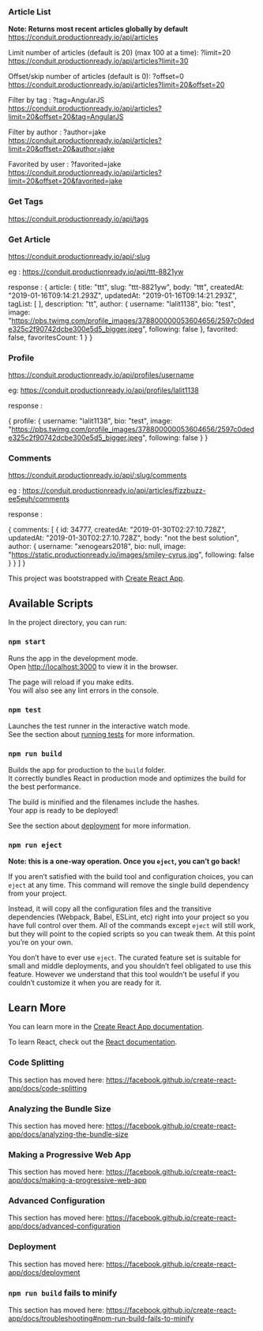 ### Article List

**Note: Returns most recent articles globally by default**
https://conduit.productionready.io/api/articles



Limit number of articles (default is 20) (max 100 at a time): ?limit=20
https://conduit.productionready.io/api/articles?limit=30



Offset/skip number of articles (default is 0): ?offset=0
https://conduit.productionready.io/api/articles?limit=20&offset=20



Filter by tag : ?tag=AngularJS
https://conduit.productionready.io/api/articles?limit=20&offset=20&tag=AngularJS


Filter by author : ?author=jake
https://conduit.productionready.io/api/articles?limit=20&offset=20&author=jake


Favorited by user : ?favorited=jake
https://conduit.productionready.io/api/articles?limit=20&offset=20&favorited=jake


### Get Tags
https://conduit.productionready.io/api/tags




### Get Article
https://conduit.productionready.io/api/:slug


eg : https://conduit.productionready.io/api/ttt-8821yw

response : 
{
    article: {
        title: "ttt",
        slug: "ttt-8821yw",
        body: "ttt",
        createdAt: "2019-01-16T09:14:21.293Z",
        updatedAt: "2019-01-16T09:14:21.293Z",
        tagList: [ ],
        description: "tt",
        author: {
        username: "lalit1138",
        bio: "test",
        image: "https://pbs.twimg.com/profile_images/378800000053604656/2597c0dede325c2f90742dcbe300e5d5_bigger.jpeg",
        following: false
        },
        favorited: false,
        favoritesCount: 1
    }
}


### Profile

https://conduit.productionready.io/api/profiles/username

eg: https://conduit.productionready.io/api/profiles/lalit1138

response :

{
    profile: {
        username: "lalit1138",
        bio: "test",
        image: "https://pbs.twimg.com/profile_images/378800000053604656/2597c0dede325c2f90742dcbe300e5d5_bigger.jpeg",
        following: false
    }
}


### Comments

https://conduit.productionready.io/api/:slug/comments

eg : https://conduit.productionready.io/api/articles/fizzbuzz-ee5euh/comments

response : 

{
    comments: [
        {
            id: 34777,
            createdAt: "2019-01-30T02:27:10.728Z",
            updatedAt: "2019-01-30T02:27:10.728Z",
            body: "not the best solution",
            author: {
            username: "xenogears2018",
            bio: null,
            image: "https://static.productionready.io/images/smiley-cyrus.jpg",
            following: false
            }
        }
    ]
}


This project was bootstrapped with [Create React App](https://github.com/facebook/create-react-app).

## Available Scripts

In the project directory, you can run:

### `npm start`

Runs the app in the development mode.<br>
Open [http://localhost:3000](http://localhost:3000) to view it in the browser.

The page will reload if you make edits.<br>
You will also see any lint errors in the console.

### `npm test`

Launches the test runner in the interactive watch mode.<br>
See the section about [running tests](https://facebook.github.io/create-react-app/docs/running-tests) for more information.

### `npm run build`

Builds the app for production to the `build` folder.<br>
It correctly bundles React in production mode and optimizes the build for the best performance.

The build is minified and the filenames include the hashes.<br>
Your app is ready to be deployed!

See the section about [deployment](https://facebook.github.io/create-react-app/docs/deployment) for more information.

### `npm run eject`

**Note: this is a one-way operation. Once you `eject`, you can’t go back!**

If you aren’t satisfied with the build tool and configuration choices, you can `eject` at any time. This command will remove the single build dependency from your project.

Instead, it will copy all the configuration files and the transitive dependencies (Webpack, Babel, ESLint, etc) right into your project so you have full control over them. All of the commands except `eject` will still work, but they will point to the copied scripts so you can tweak them. At this point you’re on your own.

You don’t have to ever use `eject`. The curated feature set is suitable for small and middle deployments, and you shouldn’t feel obligated to use this feature. However we understand that this tool wouldn’t be useful if you couldn’t customize it when you are ready for it.

## Learn More

You can learn more in the [Create React App documentation](https://facebook.github.io/create-react-app/docs/getting-started).

To learn React, check out the [React documentation](https://reactjs.org/).

### Code Splitting

This section has moved here: https://facebook.github.io/create-react-app/docs/code-splitting

### Analyzing the Bundle Size

This section has moved here: https://facebook.github.io/create-react-app/docs/analyzing-the-bundle-size

### Making a Progressive Web App

This section has moved here: https://facebook.github.io/create-react-app/docs/making-a-progressive-web-app

### Advanced Configuration

This section has moved here: https://facebook.github.io/create-react-app/docs/advanced-configuration

### Deployment

This section has moved here: https://facebook.github.io/create-react-app/docs/deployment

### `npm run build` fails to minify

This section has moved here: https://facebook.github.io/create-react-app/docs/troubleshooting#npm-run-build-fails-to-minify
